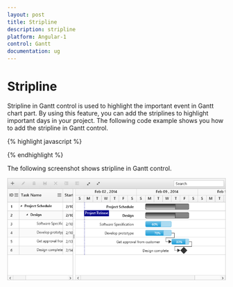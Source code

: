 ```yaml
---
layout: post
title: Stripline
description: stripline
platform: Angular-1
control: Gantt
documentation: ug
---
```


# Stripline

Stripline in Gantt control is used to highlight the important event in Gantt chart part. By using this feature, you can add the striplines to highlight important days in your project. The following code example shows you how to add the stripline in Gantt control.

{% highlight javascript %}

<body ng-controller="GanttCtrl">
   <!--Add  Gantt control here-->    
   <div id="GanttContainer" ej-gantt
      //...
      e-striplines="stripLines" 
      >
   </div>
  <script>
    var stripLines= [{
            day: "01/02/2014",
            label: "Project Release",
            lineStyle: "dotted",
            lineColor: "Darkblue",
            lineWidth: 2
        }]
    angular.module('listCtrl', ['ejangular'])
        .controller('GanttCtrl', function($scope) {
            //...
            $scope.stripLines = "stripLines";
        });
</script>
</body>

{% endhighlight %}

The following screenshot shows stripline in Gantt control.

![](Stripline_images/Stripline_img1.png)
